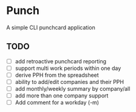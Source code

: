 # Punch

A simple CLI punchcard application

## TODO

- [ ] add retroactive punchcard reporting 
- [ ] support multi work periods within one day
- [ ] derive PPH from the spreadsheet
- [ ] ability to add/edit companies and their PPH
- [ ] add monthly/weekly summary by company/all
- [ ] add more than one company support
- [ ] Add comment for a workday (-m)
